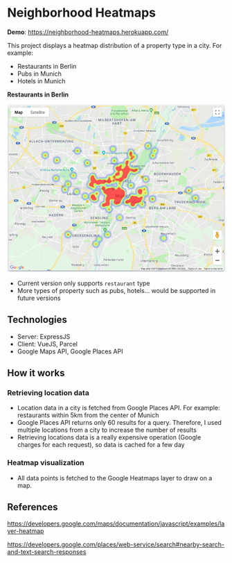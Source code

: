 # Neighborhood Heatmaps
**Demo**: https://neighborhood-heatmaps.herokuapp.com/

This project displays a heatmap distribution of a property type in a city. For example:
- Restaurants in Berlin
- Pubs in Munich
- Hotels in Munich

**Restaurants in Berlin**

![restaurant distribution in Berlin](https://raw.githubusercontent.com/khanhhuy/neighborhood-heatmaps/master/public/images/heatmap-berlin.png)

- Current version only supports `restaurant` type
- More types of property such as pubs, hotels... would be supported in future versions

## Technologies
- Server: ExpressJS
- Client: VueJS, Parcel
- Google Maps API, Google Places API

## How it works

### Retrieving location data
- Location data in a city is fetched from Google Places API. For example: restaurants within 5km from the center of Munich
- Google Places API returns only 60 results for a query. Therefore, I used multiple locations from a city to increase the number of results
- Retrieving locations data is a really expensive operation (Google charges for each request), so data is cached for a few day

### Heatmap visualization
- All data points is fetched to the Google Heatmaps layer to draw on a map.


## References
https://developers.google.com/maps/documentation/javascript/examples/layer-heatmap

https://developers.google.com/places/web-service/search#nearby-search-and-text-search-responses



